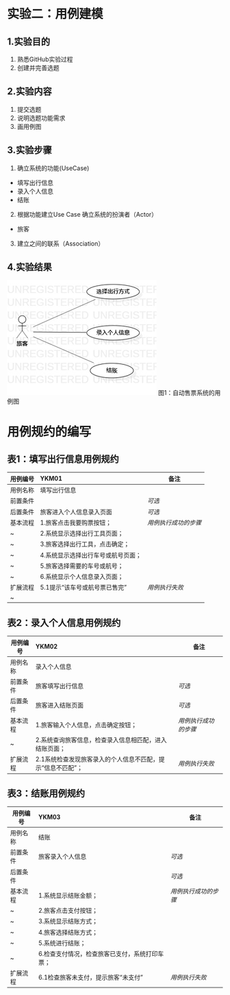 # 实验二：用例建模

## 1.实验目的
1. 熟悉GitHub实验过程
2. 创建并完善选题

## 2.实验内容
1. 提交选题
2. 说明选题功能需求
3. 画用例图

## 3.实验步骤
1. 确立系统的功能(UseCase)
 - 填写出行信息
 - 录入个人信息
 - 结账
2. 根据功能建立Use Case
 确立系统的扮演者（Actor）
 - 旅客
3. 建立之间的联系（Association）

## 4.实验结果
![用例图](./lab2_UseCaseDiagram1.jpg)
图1：自动售票系统的用例图

# 用例规约的编写

## 表1：填写出行信息用例规约  

用例编号  | YKM01 | 备注  
-|:-|-  
用例名称  |  填写出行信息  |   
前置条件  |      | *可选*   
后置条件  |   旅客进入个人信息录入页面   | *可选*   
基本流程  | 1.旅客点击我要购票按钮；  |*用例执行成功的步骤*    
~| 2.系统显示选择出行工具页面；  |   
~| 3.旅客选择出行工具，点击确定；   |   
~| 4.系统显示选择出行车号或航号页面；  |   
~| 5.旅客选择需要的车号或航号； |  
~| 6.系统显示个人信息录入页面；  |   
扩展流程  | 5.1提示“该车号或航号票已售完”   |*用例执行失败*    
~|    |  

## 表2：录入个人信息用例规约  

用例编号  | YKM02 | 备注  
-|:-|-  
用例名称  |  录入个人信息  |   
前置条件  |   旅客填写出行信息   | *可选*   
后置条件  |   旅客进入结账页面   | *可选*   
基本流程  | 1.旅客输入个人信息，点击确定按钮；  |*用例执行成功的步骤*    
~| 2.系统查询旅客信息，检查录入信息相匹配，进入结账页面；  |    
扩展流程  | 2.1系统检查发现旅客录入的个人信息不匹配，提示“信息不匹配”；   |*用例执行失败*    

## 表3：结账用例规约  

用例编号  | YKM03 | 备注  
-|:-|-  
用例名称  |  结账  |   
前置条件  |   旅客录入个人信息   | *可选*   
后置条件  |      | *可选*   
基本流程  | 1.系统显示结账金额；  |*用例执行成功的步骤*    
~| 2.旅客点击支付按钮；  |   
~| 3.系统显示结账方式；  |   
~| 4.旅客选择结账方式；  |   
~| 5.系统进行结账；  |  
~| 6.检查支付情况，检查旅客已支付，系统打印车票；   |   
扩展流程  | 6.1检查旅客未支付，提示旅客“未支付”   |*用例执行失败*    
